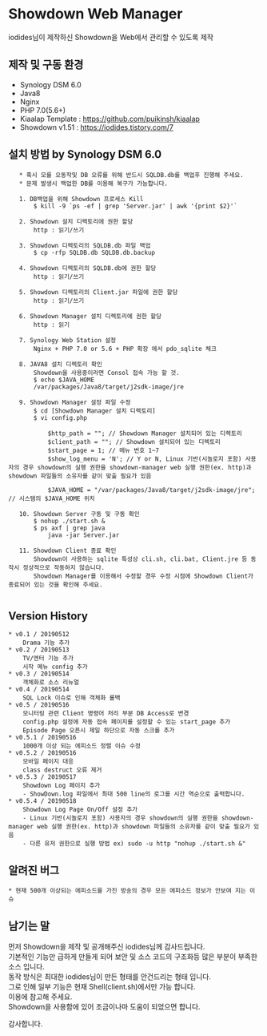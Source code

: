 # Showdown Web Manager
iodides님이 제작하신 Showdown을 Web에서 관리할 수 있도록 제작

## 제작 및 구동 환경
 * Synology DSM 6.0
 * Java8
 * Nginx
 * PHP 7.0(5.6+)
 * Kiaalap Template : https://github.com/puikinsh/kiaalap
 * Showdown v1.51 : https://iodides.tistory.com/7
 
## 설치 방법 by Synology DSM 6.0
 ```
    * 혹시 모를 오동작및 DB 오류를 위해 반드시 SQLDB.db를 백업후 진행해 주세요.
    * 문제 발생시 백업한 DB를 이용해 복구가 가능합니다.
     
    1. DB백업을 위해 Showdown 프로세스 Kill 
        $ kill -9 `ps -ef | grep 'Server.jar' | awk '{print $2}'`
        
    2. Showdown 설치 디렉토리에 권한 할당
        http : 읽기/쓰기
 
    3. Showdown 디렉토리의 SQLDB.db 파일 백업
        $ cp -rfp SQLDB.db SQLDB.db.backup

    4. Showdown 디렉토리의 SQLDB.db에 권한 할당
        http : 읽기/쓰기

    5. Showdown 디렉토리의 Client.jar 파일에 권한 할당
        http : 읽기/쓰기
    
    6. Showdown Manager 설치 디렉토리에 권한 할당
        http : 읽기
    
    7. Synology Web Station 설정
        Nginx + PHP 7.0 or 5.6 + PHP 확장 에서 pdo_sqlite 체크

    8. JAVA8 설치 디렉토리 확인
        Showdown을 사용중이라면 Consol 접속 가능 할 것.
        $ echo $JAVA_HOME
        /var/packages/Java8/target/j2sdk-image/jre
        
    9. Showdown Manager 설정 파일 수정
        $ cd [Showdown Manager 설치 디렉토리]
        $ vi config.php
        
            $http_path = ""; // Showdown Manager 설치되어 있는 디렉토리
            $client_path = ""; // Showdown 설치되어 있는 디렉토리
            $start_page = 1; // 메뉴 번호 1~7
            $show_log_menu = 'N'; // Y or N, Linux 기반(시놀로지 포함) 사용자의 경우 showdown의 실행 권한을 showdown-manager web 실행 권한(ex. http)과 showdown 파일들의 소유자를 같이 맞출 필요가 있음
        
            $JAVA_HOME = "/var/packages/Java8/target/j2sdk-image/jre"; // 시스템의 $JAVA_HOME 위치
            
    10. Showdown Server 구동 및 구동 확인
        $ nohup ./start.sh &
        $ ps axf | grep java
            java -jar Server.jar
            
    11. Showdown Client 종료 확인
        Showdown이 사용하는 sqlite 특성상 cli.sh, cli.bat, Client.jre 등 동작시 정상적으로 작동하지 않습니다.
        Showdown Manager를 이용해서 수정할 경우 수정 시점에 Showdown Client가 종료되어 있는 것을 확인해 주세요.
        
```    

## Version History
    * v0.1 / 20190512
        Drama 기능 추가
    * v0.2 / 20190513
        TV/엔터 기능 추가
        시작 메뉴 config 추가
    * v0.3 / 20190514
        객체화로 소스 리뉴얼
    * v0.4 / 20190514
        SQL Lock 이슈로 인해 객체화 롤백
    * v0.5 / 20190516
        모니터링 관련 Client 명령어 처리 부분 DB Access로 변경
        config.php 설정에 자동 접속 페이지를 설정할 수 있는 start_page 추가 
        Episode Page 오픈시 제일 하단으로 자동 스크롤 추가
    * v0.5.1 / 20190516
        1000개 이상 되는 에피소드 정렬 이슈 수정 
    * v0.5.2 / 20190516
        모바일 페이지 대응
        class destruct 오류 제거
    * v0.5.3 / 20190517
        Showdown Log 페이지 추가
        - ShowDown.log 파일에서 최대 500 line의 로그를 시간 역순으로 출력합니다.
    * v0.5.4 / 20190518
        Showdown Log Page On/Off 설정 추가
        - Linux 기반(시놀로지 포함) 사용자의 경우 showdown의 실행 권한을 showdown-manager web 실행 권한(ex. http)과 showdown 파일들의 소유자를 같이 맞출 필요가 있음
        - 다른 유저 권한으로 실행 방법 ex) sudo -u http "nohup ./start.sh &"
                   
## 알려진 버그
    * 현재 500개 이상되는 에피소드를 가진 방송의 경우 모든 에피소드 정보가 안보여 지는 이슈
    
## 남기는 말
  먼저 Showdown을 제작 및 공개해주신 iodides님께 감사드립니다.<br>
  기본적인 기능만 급하게 만들게 되어 보안 및 소스 코드의 구조화등 많은 부분이 부족한 소스 입니다.<br> 
  동작 방식은 최대한 iodides님이 만든 형태를 안건드리는 형태 입니다.<br>
  그로 인해 일부 기능은 현재 Shell(client.sh)에서만 가능 합니다.<br>
  이용에 참고해 주세요.<br>
  Showdown을 사용함에 있어 조금이나마 도움이 되었으면 합니다.
  
  감사합니다.
